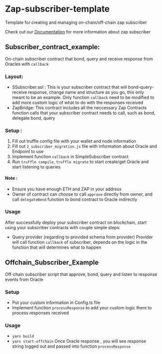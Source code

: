 # Zap-subscriber-template

Template for creating and managing on-chain/off-chain zap subscriber

Check out our [Documentation](https://zapproject.gitbook.io/zapproject/users/onchain-subscriber-example) for more information about zap subscriber

## Subscriber_contract_example:

 On-chain subscriber contract that bond, query and receive response from Oracles with `callback`

### Layout:

- SSubscriber.sol : This is your subscriber contract that will bond-query-receive response, change name and structure as you go, this only meant to be an example. Only function `callback` need to be modified to add more custom logic of what to do with the responses received
- ZapBridge: This contract includes all the neccessary Zap Contracts function calls that your subscriber contract needs to call, such as bond, delegate bond, query


### Setup :
1. Fill out truffle config file with your wallet and node information
2. Fill out `2_subscriber_migration.js` file with information about Oracle and Endpoint to use
3. Implement function `callback` in SimpleSubscriber contract
4. Run `truffle compile`, `truffle migrate` to start create/get Oracle and start listening to queries   

#### Note :

- Ensure you have enough ETH and ZAP in your address
- Owner of contract can choose to call `approve` directly from owner, and call `delegateBond` function to bond contract to Oracle indirectly


### Usage
After successfully deploy your subscriber contract on blockchain, start using your subscriber contracts with couple simple steps:

  - Query provider (regarding to provided schema from provider)
  Provider will call function `callback` of subscriber, depends on the logic in the function that will determines what to happen

## Offchain_Subscriber_Example
 Off-chain subscriber script that approve, bond, query and listen to response events from Oracle
### Setup
  - Put your custom information in Config.ts file
  - Implement function `processResponse` to add your custom logic there to process responses received
### Usage
  - `yarn build`
  - `yarn start-offchain`
  Once Oracle response , you will see response string logged out and passed into function `processResponse`
